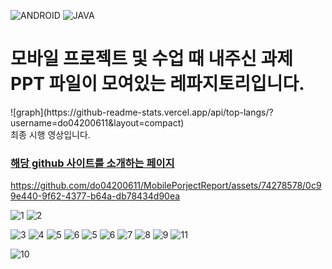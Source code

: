 ![ANDROID](https://img.shields.io/badge/Android-3DDC84?style=flat-square&logo=android&logoColor=white)
![JAVA](https://img.shields.io/badge/java-007396?style=flat-square&logo=java&logoColor=white)
<H1>모바일 프로젝트 및 수업 때 내주신 과제 PPT 파일이 모여있는 레파지토리입니다.</H1>
![graph](https://github-readme-stats.vercel.app/api/top-langs/?username=do04200611&layout=compact)<br>
최종 시행 영상입니다.


### [해당 github 사이트를 소개하는 페이지](https://do04200611.github.io/MobilePorjectReport/)

https://github.com/do04200611/MobilePorjectReport/assets/74278578/0c99e440-9f62-4377-b64a-db78434d90ea

![1](https://github.com/do04200611/MobilePorjectReport/assets/74278578/e1d22d49-c287-4bd4-9382-8b5c1d9edaa8)
![2](https://github.com/do04200611/MobilePorjectReport/assets/74278578/527f57e9-d97b-4160-bfff-371994a8b4f0)


![3](https://github.com/do04200611/MobilePorjectReport/assets/74278578/a437991c-cced-409a-bc8a-42d9ec5a40e9)
![4](https://github.com/do04200611/MobilePorjectReport/assets/74278578/a9710464-fdc5-4d85-88a2-d6e0427b741b)
![5](https://github.com/do04200611/MobilePorjectReport/assets/74278578/7ebda1fc-d12d-4ea5-a641-88290fe3f2ba)
![6](https://github.com/do04200611/MobilePorjectReport/assets/74278578/8962ef72-b6b2-4eac-af11-1f504d79dfa7)
![5](https://github.com/do04200611/MobilePorjectReport/assets/74278578/d9d547f3-f495-4cb0-b93f-d522fbbc2735)
![6](https://github.com/do04200611/MobilePorjectReport/assets/74278578/a7b757bb-88d4-4b2c-b4b8-383da7acfb35)
![7](https://github.com/do04200611/MobilePorjectReport/assets/74278578/f417bfdc-a604-46d6-b15d-010a78451fd1)
![8](https://github.com/do04200611/MobilePorjectReport/assets/74278578/b0def30a-258c-4194-b721-fbffe8b0c305)
![9](https://github.com/do04200611/MobilePorjectReport/assets/74278578/3778b5e3-17b1-4880-9da6-7ddfb9eb0b47)
![11](https://github.com/do04200611/MobilePorjectReport/assets/74278578/12238bab-72fe-49fc-b0a7-caf8db322377)


![10](https://github.com/do04200611/MobilePorjectReport/assets/74278578/5b183d02-fb66-47b5-a2f4-960f53c24140)


